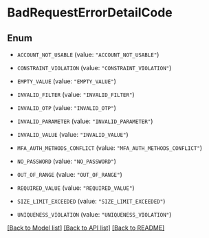 # BadRequestErrorDetailCode

## Enum


* `ACCOUNT_NOT_USABLE` (value: `"ACCOUNT_NOT_USABLE"`)

* `CONSTRAINT_VIOLATION` (value: `"CONSTRAINT_VIOLATION"`)

* `EMPTY_VALUE` (value: `"EMPTY_VALUE"`)

* `INVALID_FILTER` (value: `"INVALID_FILTER"`)

* `INVALID_OTP` (value: `"INVALID_OTP"`)

* `INVALID_PARAMETER` (value: `"INVALID_PARAMETER"`)

* `INVALID_VALUE` (value: `"INVALID_VALUE"`)

* `MFA_AUTH_METHODS_CONFLICT` (value: `"MFA_AUTH_METHODS_CONFLICT"`)

* `NO_PASSWORD` (value: `"NO_PASSWORD"`)

* `OUT_OF_RANGE` (value: `"OUT_OF_RANGE"`)

* `REQUIRED_VALUE` (value: `"REQUIRED_VALUE"`)

* `SIZE_LIMIT_EXCEEDED` (value: `"SIZE_LIMIT_EXCEEDED"`)

* `UNIQUENESS_VIOLATION` (value: `"UNIQUENESS_VIOLATION"`)


[[Back to Model list]](../README.md#documentation-for-models) [[Back to API list]](../README.md#documentation-for-api-endpoints) [[Back to README]](../README.md)


